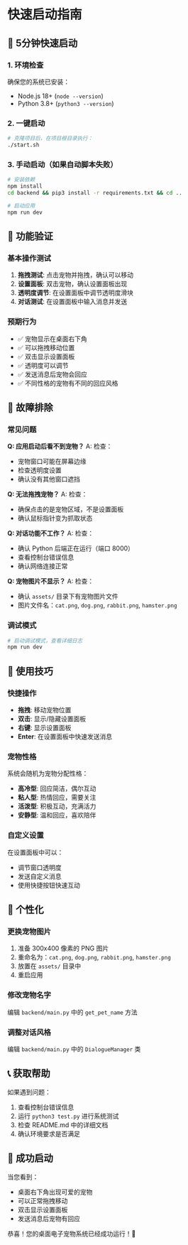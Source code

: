 # 快速启动指南

## 🚀 5分钟快速启动

### 1. 环境检查
确保您的系统已安装：
- Node.js 18+ (`node --version`)
- Python 3.8+ (`python3 --version`)

### 2. 一键启动
```bash
# 克隆项目后，在项目根目录执行：
./start.sh
```

### 3. 手动启动（如果自动脚本失败）
```bash
# 安装依赖
npm install
cd backend && pip3 install -r requirements.txt && cd ..

# 启动应用
npm run dev
```

## 🎯 功能验证

### 基本操作测试
1. **拖拽测试**: 点击宠物并拖拽，确认可以移动
2. **设置面板**: 双击宠物，确认设置面板出现
3. **透明度调节**: 在设置面板中调节透明度滑块
4. **对话测试**: 在设置面板中输入消息并发送

### 预期行为
- ✅ 宠物显示在桌面右下角
- ✅ 可以拖拽移动位置
- ✅ 双击显示设置面板
- ✅ 透明度可以调节
- ✅ 发送消息后宠物会回应
- ✅ 不同性格的宠物有不同的回应风格

## 🔧 故障排除

### 常见问题

**Q: 应用启动后看不到宠物？**
A: 检查：
- 宠物窗口可能在屏幕边缘
- 检查透明度设置
- 确认没有其他窗口遮挡

**Q: 无法拖拽宠物？**
A: 检查：
- 确保点击的是宠物区域，不是设置面板
- 确认鼠标指针变为抓取状态

**Q: 对话功能不工作？**
A: 检查：
- 确认 Python 后端正在运行（端口 8000）
- 查看控制台错误信息
- 确认网络连接正常

**Q: 宠物图片不显示？**
A: 检查：
- 确认 `assets/` 目录下有宠物图片文件
- 图片文件名：`cat.png`, `dog.png`, `rabbit.png`, `hamster.png`

### 调试模式
```bash
# 启动调试模式，查看详细日志
npm run dev
```

## 📝 使用技巧

### 快捷操作
- **拖拽**: 移动宠物位置
- **双击**: 显示/隐藏设置面板
- **右键**: 显示设置面板
- **Enter**: 在设置面板中快速发送消息

### 宠物性格
系统会随机为宠物分配性格：
- **高冷型**: 回应简洁，偶尔互动
- **粘人型**: 热情回应，需要关注
- **活泼型**: 积极互动，充满活力
- **安静型**: 温和回应，喜欢陪伴

### 自定义设置
在设置面板中可以：
- 调节窗口透明度
- 发送自定义消息
- 使用快捷按钮快速互动

## 🎨 个性化

### 更换宠物图片
1. 准备 300x400 像素的 PNG 图片
2. 重命名为：`cat.png`, `dog.png`, `rabbit.png`, `hamster.png`
3. 放置在 `assets/` 目录中
4. 重启应用

### 修改宠物名字
编辑 `backend/main.py` 中的 `get_pet_name` 方法

### 调整对话风格
编辑 `backend/main.py` 中的 `DialogueManager` 类

## 📞 获取帮助

如果遇到问题：
1. 查看控制台错误信息
2. 运行 `python3 test.py` 进行系统测试
3. 检查 README.md 中的详细文档
4. 确认环境要求是否满足

## 🎉 成功启动

当您看到：
- 桌面右下角出现可爱的宠物
- 可以正常拖拽移动
- 双击显示设置面板
- 发送消息后宠物有回应

恭喜！您的桌面电子宠物系统已经成功运行！🎊 